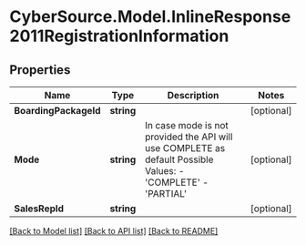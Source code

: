 # CyberSource.Model.InlineResponse2011RegistrationInformation
## Properties

Name | Type | Description | Notes
------------ | ------------- | ------------- | -------------
**BoardingPackageId** | **string** |  | [optional] 
**Mode** | **string** | In case mode is not provided the API will use COMPLETE as default Possible Values:   - &#39;COMPLETE&#39;   - &#39;PARTIAL&#39;  | [optional] 
**SalesRepId** | **string** |  | [optional] 

[[Back to Model list]](../README.md#documentation-for-models) [[Back to API list]](../README.md#documentation-for-api-endpoints) [[Back to README]](../README.md)

